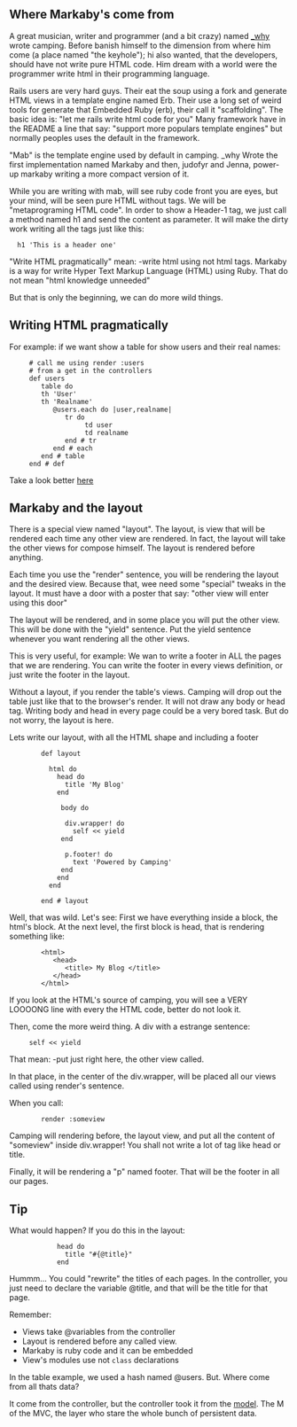 ## Where Markaby's come from

A great musician, writer and programmer (and a bit crazy) named
[_why](http://en.wikipedia.org/wiki/Why_the_lucky_stiff) wrote camping.  Before
banish himself to the dimension from where him come (a place named "the
keyhole"); hi also wanted, that the developers, should have not write pure HTML
code. Him dream with a world were the programmer write html in their
programming language.

Rails users are very hard guys. Their eat the soup using a fork and generate
HTML views in a template engine named Erb. Their use a long set of weird tools
for generate that Embedded Ruby (erb), their call it "scaffolding". The basic
idea is: "let me rails write html code for you" Many framework have in the
README a line that say: "support more populars template engines" but normally
peoples uses the default in the framework.

"Mab" is the template engine used by default in camping. _why Wrote the first
implementation named Markaby and then, judofyr and Jenna, power-up markaby
writing a more compact version of it.

While you are writing with mab, will see ruby code front you are eyes, but your
mind, will be seen pure HTML without tags. We will be "metaprograming HTML
code". In order to show a Header-1 tag, we just call a method named h1 and send
the content as parameter. It will make the dirty work writing all the tags just
like this:

      h1 'This is a header one'

"Write HTML pragmatically" mean: -write html using not html tags.
Markaby is a way for write Hyper Text Markup Language (HTML) using Ruby.
That do not mean "html knowledge unneeded"

But that is only the beginning, we can do more wild things.

## Writing HTML pragmatically

For example: if we want show a table for show users and their real
names:

         # call me using render :users 
         # from a get in the controllers
         def users
            table do
            th 'User'
            th 'Realname'
               @users.each do |user,realname|
                  tr do
                       td user
                       td realname
                  end # tr
               end # each
            end # table
         end # def

Take a look better [here](https://github.com/camping/mab/blob/master/README.md)

## Markaby and the layout

There is a special view named "layout". The layout, is view that will be
rendered each time any other view are rendered. In fact, the layout will take
the other views for compose himself. The layout is rendered before anything.

Each time you use the "render" sentence, you will be rendering the
layout and the desired view. Because that, wee need some "special"
tweaks in the layout. It must have a door with a poster that say:
"other view will enter using this door"

The layout will be rendered, and in some place you will put the other view.
This will be done with the "yield" sentence. Put the yield sentence whenever
you want rendering all the other views.

This is very useful, for example: We wan to write a footer in ALL the
pages that we are rendering. You can write the footer in every views
definition, or just write the footer in the layout.

Without a layout, if you render the table's views. Camping will drop out the
table just like that to the browser's render. It will not draw any body or head
tag. Writing body and head in every page could be a very bored task. But do not
worry, the layout is here.

Lets write our layout, with all the HTML shape and including a footer

            def layout
            
              html do 
                head do
                  title 'My Blog'
                end

                 body do
                  
                  div.wrapper! do
                    self << yield
                 end
                  
                  p.footer! do
                    text 'Powered by Camping'
                 end
                end
              end

            end # layout

Well, that was wild. Let's see: First we have everything inside a block, the
html's block. At the next level, the first block is head, that is rendering
something like:

            <html>
               <head>
                  <title> My Blog </title>
               </head>
            </html>

If you look at the HTML's source of camping, you will see a VERY LOOOONG
line with every the HTML code, better do not look it.

Then, come the more weird thing. A div with a estrange sentence:

         self << yield
         
That mean: -put just right here, the other view called.

In that place, in the center of the div.wrapper, will be placed all our
views called using render's sentence.

When you call: 

            render :someview

Camping will rendering before, the layout view, and put all the content
of "someview" inside div.wrapper! You shall not write a lot of tag like
head or title.

Finally, it will be rendering a "p" named footer. That will be the footer in
all our pages.

## Tip

What would happen? If you do this in the layout:

                head do
                  title "#{@title}"
                end

Hummm... You could "rewrite" the titles of each pages. In the
controller, you just need to declare the variable @title, and that will
be the title for that page.

Remember: 

* Views take @variables from the controller
* Layout is rendered before any called view.
* Markaby is ruby code and it can be embedded
* View's modules use not `class` declarations

In the table example, we used a hash named @users. But. Where come from all
thats data? 

It come from the controller, but the controller took it from the
[model](06_more_about_models.md). The M of the MVC, the layer who stare
the whole bunch of persistent data.
